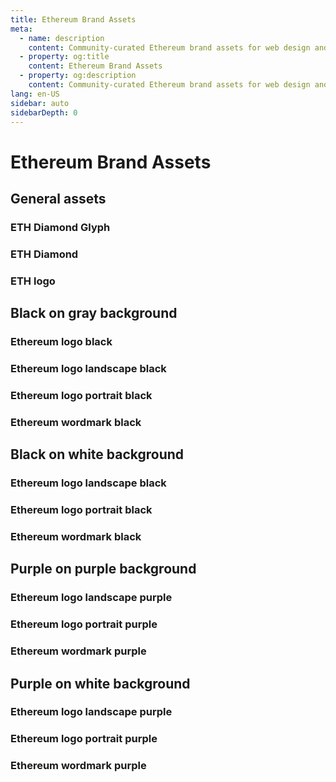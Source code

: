 ```yaml
---
title: Ethereum Brand Assets
meta:
  - name: description
    content: Community-curated Ethereum brand assets for web design and development.
  - property: og:title
    content: Ethereum Brand Assets
  - property: og:description
    content: Community-curated Ethereum brand assets for web design and development.
lang: en-US
sidebar: auto
sidebarDepth: 0
---
```


# Ethereum Brand Assets

## General assets

### ETH Diamond Glyph

<AssetItem assetPath="eth-diamond-glyph"/>

### ETH Diamond

<AssetItem assetPath="eth-diamond"/>

### ETH logo

<AssetItem assetPath="eth-logo-white-black"/>

## Black on gray background

### Ethereum logo black

<AssetItem assetPath="logo-black-gray/ethereum-icon-black"/>

### Ethereum logo landscape black

<AssetItem assetPath="logo-black-gray/ethereum-logo-landscape-black"/>

### Ethereum logo portrait black

<AssetItem assetPath="logo-black-gray/ethereum-logo-portrait-black"/>

### Ethereum wordmark black

<AssetItem assetPath="logo-black-gray/ethereum-wordmark-black"/>

## Black on white background

<AssetItem assetPath="logo-black-white/ethereum-icon-black"/>

### Ethereum logo landscape black

<AssetItem assetPath="logo-black-white/ethereum-logo-landscape-black"/>

### Ethereum logo portrait black

<AssetItem assetPath="logo-black-white/ethereum-logo-portrait-black"/>

### Ethereum wordmark black

<AssetItem assetPath="logo-black-white/ethereum-wordmark-black"/>

## Purple on purple background

<AssetItem assetPath="logo-purple-purple/ethereum-icon-purple"/>

### Ethereum logo landscape purple

<AssetItem assetPath="logo-purple-purple/ethereum-logo-landscape-purple"/>

### Ethereum logo portrait purple

<AssetItem assetPath="logo-purple-purple/ethereum-logo-portrait-purple"/>

### Ethereum wordmark purple

<AssetItem assetPath="logo-purple-purple/ethereum-wordmark-purple"/>

## Purple on white background

<AssetItem assetPath="logo-purple-white/ethereum-icon-purple"/>

### Ethereum logo landscape purple

<AssetItem assetPath="logo-purple-white/ethereum-logo-landscape-purple"/>

### Ethereum logo portrait purple

<AssetItem assetPath="logo-purple-white/ethereum-logo-portrait-purple"/>

### Ethereum wordmark purple

<AssetItem assetPath="logo-purple-white/ethereum-wordmark-purple"/>
